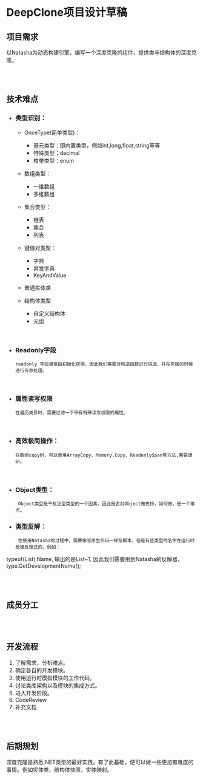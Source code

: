 # DeepClone项目设计草稿

## 项目需求

以Natasha为动态构建引擎，编写一个深度克隆的组件，提供类与结构体的深度克隆。

<br/>
<br/>


## 技术难点

 - ### 类型识别：
 
   - OnceType(简单类型)：
    
      - 基元类型：即内置类型，例如int,long,float,string等等
      - 特殊类型：decimal
      - 枚举类型：enum  
    

   - 数组类型：
  
      - 一维数组
      - 多维数组
      
   - 集合类型：
 
      - 链表
      - 集合
      - 列表

   - 键值对类型：
 
      - 字典
      - 并发字典
      - KeyAndValue
    
   - 普通实体类  
  
   - 结构体类型
 
      - 自定义结构体
      - 元组  
      
<br/>  

 - ### Readonly字段  
 
       readonly 字段通常由初始化获得，因此我们需要对构造函数进行挑选，并在克隆的时候进行传参处理。  
 
 <br/>  
 
 - ### 属性读写权限
 
       在遍历成员时，需要过滤一下带有特殊读写权限的属性。  
 
  <br/>  
 
 - ### 高效极简操作：
 
       在数组copy时，可以使用ArrayCopy、Memory.Copy、ReadonlySpan等方法,需要调研。  
 
  <br/>  
  
 - ###  Object类型：
 
        Object类型是干扰泛型类型的一个因素，因此是否对Object做支持，如何做，是一个难点。
 
 
 - ### 类型反解：
 
        在使用Natasha的过程中，需要像写原生代码一样写脚本，但是有些类型的名字在运行时是被处理过的，例如：
 
 typeof(List<int>).Name, 输出的是List~1, 因此我们需要用到Natasha的反解器，type.GetDevelopmentName();
 
 
 
<br/>
<br/>  

## 成员分工

<br/>
<br/>

## 开发流程

1. 了解需求，分析难点。
1. 确定各自的开发模块。
1. 使用运行时模拟模块的工作代码。
1. 讨论类库架构以及模块的集成方式。
1. 进入开发阶段。
1. CodeReview
1. 补充文档

<br/>
<br/>

## 后期规划  

深度克隆是熟悉.NET类型的最好实践，有了此基础，便可以做一些更加有难度的事情。例如实体类、结构体快照，实体映射。

<br/>
<br/>
